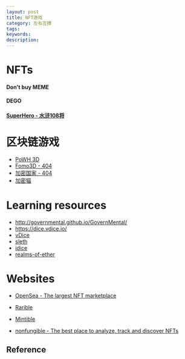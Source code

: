 ```yaml
---
layout: post
title: NFT游戏
category: 左右互搏
tags: 
keywords: 
description: 
---
```



# NFTs

#### Don't buy MEME

#### DEGO

#### [SuperHero - 水浒108将](http://www.nft-hero.com/)

# 区块链游戏

* [PoWH 3D](https://powh.io/)
* [Fomo3D - 404](https://exitscam.me)
* [加密国家 - 404](https://cryptocountries.io/)
* [加密猫](https://www.cryptokitties.co/)

# Learning resources

* <http://governmental.github.io/GovernMental/>
* <https://dice.vdice.io/>
* [vDice](https://dice.vdice.io/en)
* [sleth](https://github.com/jorisbontje/sleth)
* [idice](https://idice.io/)
* [realms-of-ether](https://realms-of-ether.github.io)


# Websites

* [OpenSea - The largest NFT marketplace](https://opensea.io/)

* [Rarible]()
* [Mintible]()


* [nonfungible - The best place to analyze, track and discover NFTs](https://nonfungible.com/)

## Reference

